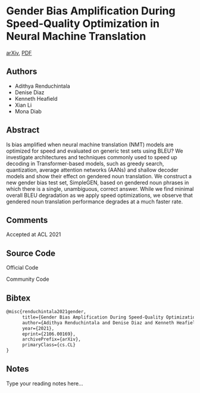 
# Gender Bias Amplification During Speed-Quality Optimization in Neural Machine Translation

[arXiv](https://arxiv.org/abs/2106.0169), [PDF](https://arxiv.org/pdf/2106.0169.pdf)

## Authors

- Adithya Renduchintala
- Denise Diaz
- Kenneth Heafield
- Xian Li
- Mona Diab

## Abstract

Is bias amplified when neural machine translation (NMT) models are optimized for speed and evaluated on generic test sets using BLEU? We investigate architectures and techniques commonly used to speed up decoding in Transformer-based models, such as greedy search, quantization, average attention networks (AANs) and shallow decoder models and show their effect on gendered noun translation. We construct a new gender bias test set, SimpleGEN, based on gendered noun phrases in which there is a single, unambiguous, correct answer. While we find minimal overall BLEU degradation as we apply speed optimizations, we observe that gendered noun translation performance degrades at a much faster rate.

## Comments

Accepted at ACL 2021

## Source Code

Official Code



Community Code



## Bibtex

```tex
@misc{renduchintala2021gender,
      title={Gender Bias Amplification During Speed-Quality Optimization in Neural Machine Translation}, 
      author={Adithya Renduchintala and Denise Diaz and Kenneth Heafield and Xian Li and Mona Diab},
      year={2021},
      eprint={2106.00169},
      archivePrefix={arXiv},
      primaryClass={cs.CL}
}
```

## Notes

Type your reading notes here...


